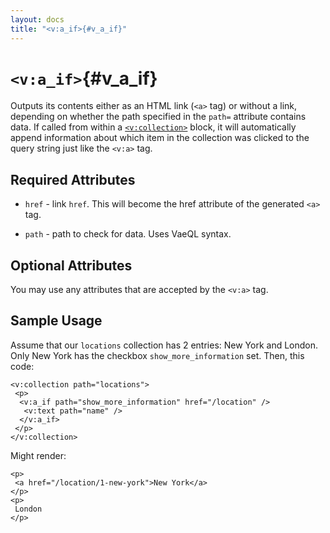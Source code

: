 ```yaml
---
layout: docs
title: "<v:a_if>{#v_a_if}"
---
```


# `<v:a_if>`{#v_a_if}

Outputs its contents either as an HTML link (`<a>` tag) or without a
link, depending on whether the path specified in the `path=` attribute
contains data. If called from within a [`<v:collection>`](#v_collection)
block, it will automatically append information about which item in the
collection was clicked to the query string just like the `<v:a>` tag.

## Required Attributes

-   `href` - link `href`. This will become the href attribute of the
    generated `<a>` tag.

-   `path` - path to check for data. Uses VaeQL syntax.

## Optional Attributes

You may use any attributes that are accepted by the `<v:a>` tag.

## Sample Usage

Assume that our `locations` collection has 2 entries: New York and
London. Only New York has the checkbox `show_more_information` set.
Then, this code:

    <v:collection path="locations">
     <p>
      <v:a_if path="show_more_information" href="/location" />
       <v:text path="name" />
      </v:a_if>
     </p>
    </v:collection>

Might render:

    <p>
     <a href="/location/1-new-york">New York</a>
    </p>
    <p>
     London
    </p>
